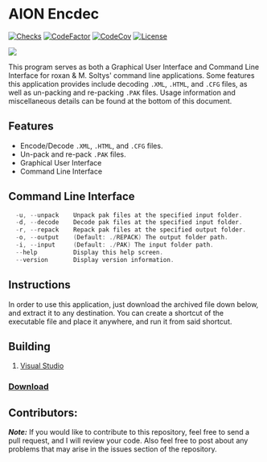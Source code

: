 # AION Encdec

[![Checks](https://img.shields.io/github/check-runs/Iswenzz/AION-Encdec/master?logo=github)](https://github.com/Iswenzz/AION-Encdec/actions)
[![CodeFactor](https://img.shields.io/codefactor/grade/github/Iswenzz/AION-Encdec?label=codefactor&logo=codefactor)](https://www.codefactor.io/repository/github/iswenzz/AION-Encdec)
[![CodeCov](https://img.shields.io/codecov/c/github/Iswenzz/AION-Encdec?label=codecov&logo=codecov)](https://codecov.io/gh/Iswenzz/AION-Encdec)
[![License](https://img.shields.io/github/license/Iswenzz/AION-Encdec?color=blue&logo=gitbook&logoColor=white)](https://github.com/Iswenzz/AION-Encdec/blob/master/LICENSE)

![](https://i.imgur.com/0kAlsBZ.png)

This program serves as both a Graphical User Interface and Command Line Interface for roxan & M. Soltys' command line applications. Some features this application provides include decoding `.XML`, `.HTML`, and `.CFG` files, as well as un-packing and re-packing `.PAK` files. Usage information and miscellaneous details can be found at the bottom of this document.

## Features
* Encode/Decode `.XML`, `.HTML`, and `.CFG` files.
* Un-pack and re-pack `.PAK` files.
* Graphical User Interface
* Command Line Interface

## Command Line Interface
```c
  -u, --unpack    Unpack pak files at the specified input folder.
  -d, --decode    Decode pak files at the specified input folder.
  -r, --repack    Repack pak files at the specified output folder.
  -o, --output    (Default: ./REPACK) The output folder path.
  -i, --input     (Default: ./PAK) The input folder path.
  --help          Display this help screen.
  --version       Display version information.
```

## Instructions
In order to use this application, just download the archived file down below, and extract it to any destination. You can create a shortcut of the executable file and place it anywhere, and run it from said shortcut.

## Building
1. [Visual Studio](https://visualstudio.microsoft.com/)

### [Download](https://github.com/Iswenzz/AION-Encdec/releases)

## Contributors:
***Note:*** If you would like to contribute to this repository, feel free to send a pull request, and I will review your code. Also feel free to post about any problems that may arise in the issues section of the repository.
